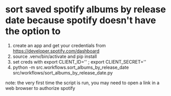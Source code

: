 # sort saved spotify albums by release date because spotify doesn't have the option to

1. create an app and get your credentials from https://developer.spotify.com/dashboard
2. source .venv/bin/activate and pip install
4. set creds with export CLIENT_ID='' ; export CLIENT_SECRET=''
5. python -m src.workflows.sort_albums_by_release_date src/workflows/sort_albums_by_release_date.py

note: the very first time the script is run, you may need to open a link in a web browser to authorize spotify
